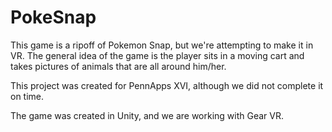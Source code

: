 # PokeSnap

This game is a ripoff of Pokemon Snap, but we're attempting to make it in VR. The general idea of the game is the player sits in a moving cart and takes pictures of animals that are all around him/her.

This project was created for PennApps XVI, although we did not complete it on time.

The game was created in Unity, and we are working with Gear VR.
